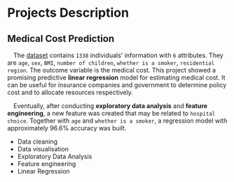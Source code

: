 # Projects Description
## Medical Cost Prediction
&emsp;The [dataset](https://github.com/stedy/Machine-Learning-with-R-datasets/blob/master/insurance.csv) contains `1338` individuals' information with `6` attributes. They are `age`, `sex`, `BMI`, `number of children`, `whether is a smoker`, `residential region`. The outcome variable is the medical cost. This project showed a promising predictive **linear regression** model for estimating medical cost. It can be useful for insurance companies and government to determine policy cost and to allocate resources respectively. 

&emsp;Eventually, after conducting **exploratory data analysis** and **feature engineering**, a new feature was created that may be related to `hospital choice`. Together with `age` and `whether is a smoker`, a regression model with approximately 96.6% accuracy was built.  

* Data cleaning
* Data visualisation
* Exploratory Data Analysis
* Feature engineering
* Linear Regression
